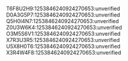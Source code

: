 

T6F8U2H9:1253846240924270653:unverified
D0A3G5P7:1253846240924270653:unverified
Q5H0I4N7:1253846240924270653:unverified
Z0U3W6K4:1253846240924270653:unverified
O3M5S6V1:1253846240924270653:unverified
X7R3U3R5:1253846240924270653:unverified
U5X8H0T6:1253846240924270653:unverified
X3R4W4F8:1253846240924270653:unverified